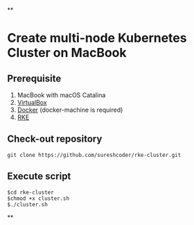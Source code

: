 **

# Create multi-node Kubernetes Cluster on MacBook

## Prerequisite


 1. MacBook with macOS Catalina
 2. [VirtualBox](https://www.virtualbox.org/wiki/Downloads)
 3. [Docker](https://hub.docker.com/editions/community/docker-ce-desktop-mac) (docker-machine is required)
 4. [RKE](https://rancher.com/docs/rke/latest/en/installation/)

## Check-out repository

    git clone https://github.com/sureshcoder/rke-cluster.git


## Execute script

    $cd rke-cluster
    $chmod +x cluster.sh
    $./cluster.sh

**
